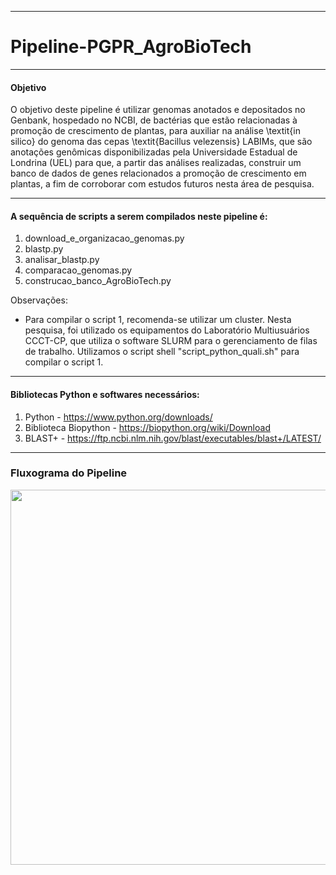 -------------------------------------------------------------------------------------------------------------------------------------------------------------------------
# Pipeline-PGPR_AgroBioTech

-------------------------------------------------------------------------------------------------------------------------------------------------------------------------
#### Objetivo

O objetivo deste pipeline é utilizar genomas anotados e depositados no Genbank, hospedado no NCBI, de bactérias que estão relacionadas à promoção de crescimento de plantas, para auxiliar na análise \textit{in silico} do genoma das cepas \textit{Bacillus velezensis} LABIMs, que são anotações genômicas disponibilizadas pela Universidade Estadual de Londrina (UEL) para que, a partir das análises realizadas, construir um banco de dados de genes relacionados a promoção de crescimento em plantas, a fim de corroborar com estudos futuros nesta área de pesquisa. 

-------------------------------------------------------------------------------------------------------------------------------------------------------------------------
#### A sequência de scripts a serem compilados neste pipeline é: 

1. download_e_organizacao_genomas.py
2. blastp.py
3. analisar_blastp.py
4. comparacao_genomas.py
5. construcao_banco_AgroBioTech.py

Observações:

- Para compilar o script 1, recomenda-se utilizar um cluster. Nesta pesquisa, foi utilizado os equipamentos do Laboratório Multiusuários CCCT-CP, que utiliza o software SLURM para o gerenciamento de filas de trabalho. Utilizamos o script shell "script_python_quali.sh" para compilar o script 1.

-------------------------------------------------------------------------------------------------------------------------------------------------------------------------


#### Bibliotecas Python e softwares necessários:

1. Python - https://www.python.org/downloads/
2. Biblioteca Biopython - https://biopython.org/wiki/Download
3. BLAST+ - https://ftp.ncbi.nlm.nih.gov/blast/executables/blast+/LATEST/
   

-------------------------------------------------------------------------------------------------------------------------------------------------------------------------


### Fluxograma do Pipeline 

<div align="center">
<img src="https://github.com/Biahsilva/Pipeline_PGPR_AgroBioTech/assets/102994978/f407b473-5392-401a-a904-029381c2e6fe.png" width="600px" /> 
</div>
